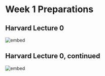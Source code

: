 # Week 1 Preparations



## Harvard Lecture 0

![embed](https://www.youtube.com/embed/lhlBWlhS7Vg?rel=0&showinfo=0&start=420&end=1696)

## Harvard Lecture 0, continued

![embed](https://www.youtube.com/embed/KUB-aJXquUA?rel=0&showinfo=0&start=398&end=2996)
